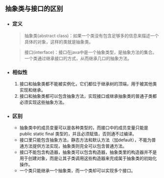 ## 抽象类与接口的区别
- ### 定义
    > 抽象类(abstract class)：如果一个类没有包含足够多的信息来描述一个具体的对象，这样的类就是抽象类。

    > 接口(interface)：接口在java中是一个抽象类型，是抽象方法的集合。一个类通过继承接口的方式，从而继承几口的抽象方法。

- ### 相似性
    1. 接口和抽象类都不能被实例化，它们都位于继承树的顶端，用于被其他类实现和继承。
    2. 接口和抽象类都可以包含抽象方法，实现接口或继承抽象类的普通子类都必须实现这些抽象方法。

- ### 区别
    -  抽象类中的成员变量可以是各种类型的，而接口中的成员变量只能是 public static final 类型的，并且必须赋值，否则通不过编译。
    -  接口里只能包含抽象方法，静态方法和默认方法（加default），不能为普通方法提供方法实现，抽象类则完全可以包含普通方法。
    -  接口不能包含构造器，抽象类可以包含构造器，抽象类里的构造器并不是用于创建对象，而是让其子类调用这些构造器来完成属于抽象类的初始化操作。
    -  一个类只能继承一个抽象类，而一个类却可以实现多个接口。